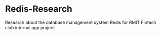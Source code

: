 # Redis-Research
Research about the database management system Redis for RMIT Fintech club internal app project
